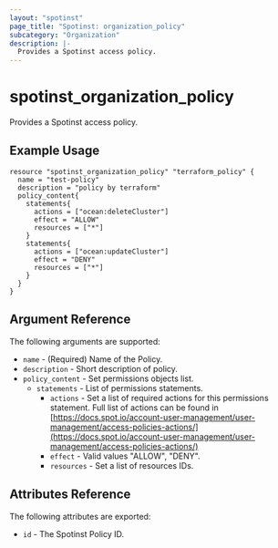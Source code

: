 ```yaml
---
layout: "spotinst"
page_title: "Spotinst: organization_policy"
subcategory: "Organization"
description: |-
  Provides a Spotinst access policy.
---
```


# spotinst\_organization\_policy

Provides a Spotinst access policy. 

## Example Usage

```hcl 
resource "spotinst_organization_policy" "terraform_policy" {
  name = "test-policy"
  description = "policy by terraform"
  policy_content{
    statements{
      actions = ["ocean:deleteCluster"]
      effect = "ALLOW"
      resources = ["*"]
    }
    statements{
      actions = ["ocean:updateCluster"]
      effect = "DENY"
      resources = ["*"]
    }
  }
}
```

## Argument Reference

The following arguments are supported:

* `name` - (Required) Name of the Policy.
* `description` - Short description of policy.
* `policy_content` - Set permissions objects list.
  * `statements` - List of permissions statements.
    * `actions` - Set a list of required actions for this permissions statement. Full list of actions can be found in [https://docs.spot.io/account-user-management/user-management/access-policies-actions/](https://docs.spot.io/account-user-management/user-management/access-policies-actions/)
    * `effect` - Valid values "ALLOW", "DENY".
    * `resources` - Set a list of resources IDs.

## Attributes Reference

The following attributes are exported:

* `id` - The Spotinst Policy ID.
